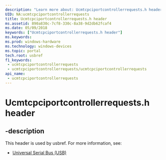```yaml
---
description: "Learn more about: Ucmtcpciportcontrollerrequests.h header"
UID: NA:ucmtcpciportcontrollerrequests
title: Ucmtcpciportcontrollerrequests.h header
ms.assetid: 890a830c-7cf8-330c-8a38-9d2db62fcaf4
ms.date: 05/09/2018
keywords: ["Ucmtcpciportcontrollerrequests.h header"]
ms.keywords: 
ms.prod: windows-hardware
ms.technology: windows-devices
ms.topic: portal
tech.root: usbref
f1_keywords:
 - ucmtcpciportcontrollerrequests
 - ucmtcpciportcontrollerrequests/ucmtcpciportcontrollerrequests
api_name:
 - ucmtcpciportcontrollerrequests
---
```


# Ucmtcpciportcontrollerrequests.h header


## -description

This header is used by usbref. For more information, see:

- [Universal Serial Bus (USB)](../_usbref/index.md)

